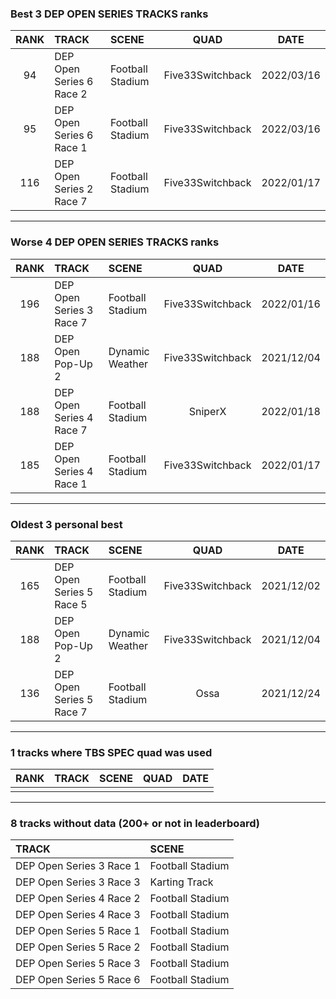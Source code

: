 ### Best 3 DEP OPEN SERIES TRACKS ranks
|RANK|TRACK|SCENE|QUAD|DATE|
|:---:|:---|:---|:---:|:---:|
|94|DEP Open Series 6 Race 2|Football Stadium|Five33Switchback|2022/03/16|
|95|DEP Open Series 6 Race 1|Football Stadium|Five33Switchback|2022/03/16|
|116|DEP Open Series 2 Race 7|Football Stadium|Five33Switchback|2022/01/17|
---
### Worse 4 DEP OPEN SERIES TRACKS ranks
|RANK|TRACK|SCENE|QUAD|DATE|
|:---:|:---|:---|:---:|:---:|
|196|DEP Open Series 3 Race 7|Football Stadium|Five33Switchback|2022/01/16|
|188|DEP Open Pop-Up 2|Dynamic Weather|Five33Switchback|2021/12/04|
|188|DEP Open Series 4 Race 7|Football Stadium|SniperX|2022/01/18|
|185|DEP Open Series 4 Race 1|Football Stadium|Five33Switchback|2022/01/17|
---
### Oldest 3 personal best
|RANK|TRACK|SCENE|QUAD|DATE|
|:---:|:---|:---|:---:|:---:|
|165|DEP Open Series 5 Race 5|Football Stadium|Five33Switchback|2021/12/02|
|188|DEP Open Pop-Up 2|Dynamic Weather|Five33Switchback|2021/12/04|
|136|DEP Open Series 5 Race 7|Football Stadium|Ossa|2021/12/24|
---
### 1 tracks where TBS SPEC quad was used
|RANK|TRACK|SCENE|QUAD|DATE|
|:---:|:---|:---|:---:|:---:|
||||||
---
### 8 tracks without data (200+ or not in leaderboard)
|TRACK|SCENE|
|:---|:---|
|DEP Open Series 3 Race 1|Football Stadium|
|DEP Open Series 3 Race 3|Karting Track|
|DEP Open Series 4 Race 2|Football Stadium|
|DEP Open Series 4 Race 3|Football Stadium|
|DEP Open Series 5 Race 1|Football Stadium|
|DEP Open Series 5 Race 2|Football Stadium|
|DEP Open Series 5 Race 3|Football Stadium|
|DEP Open Series 5 Race 6|Football Stadium|
